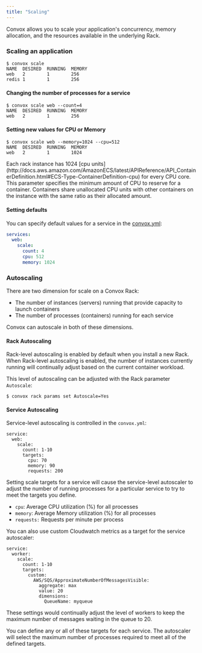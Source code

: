 ```yaml
---
title: "Scaling"
---
```


Convox allows you to scale your application's concurrency, memory allocation, and the resources available in the underlying Rack.

### Scaling an application

```
$ convox scale
NAME  DESIRED  RUNNING  MEMORY
web   2        1        256
redis 1        1        256
```

#### Changing the number of processes for a service

```
$ convox scale web --count=4
NAME  DESIRED  RUNNING  MEMORY
web   2        1        256
```

#### Setting new values for CPU or Memory

```
$ convox scale web --memory=1024 --cpu=512
NAME  DESIRED  RUNNING  MEMORY
web   2        1        1024
```

<div class="block-callout block-show-callout type-warning" markdown="1">
Each rack instance has 1024 [cpu units](http://docs.aws.amazon.com/AmazonECS/latest/APIReference/API_ContainerDefinition.html#ECS-Type-ContainerDefinition-cpu) for every CPU core. This parameter specifies the minimum amount of CPU to reserve for a container. Containers share unallocated CPU units with other containers on the instance with the same ratio as their allocated amount.
</div>

#### Setting defaults

You can specify default values for a service in the [convox.yml](/docs/convox-yml):

```yaml
services:
  web:
    scale:
      count: 4
      cpu: 512
      memory: 1024
```

### Autoscaling

There are two dimension for scale on a Convox Rack:

* The number of instances (servers) running that provide capacity to launch containers
* The number of processes (containers) running for each service

Convox can autoscale in both of these dimensions.

#### Rack Autoscaling

Rack-level autoscaling is enabled by default when you install a new Rack. When Rack-level autoscaling is enabled, the number of instances currently running will continually adjust based on the current container workload.

This level of autoscaling can be adjusted with the Rack parameter `Autoscale`:

    $ convox rack params set Autoscale=Yes

#### Service Autoscaling

Service-level autoscaling is controlled in the `convox.yml`:

```
service:
  web:
    scale:
      count: 1-10
      targets:
        cpu: 70
        memory: 90
        requests: 200
```

Setting scale targets for a service will cause the service-level autoscaler to adjust the number of running processes for a particular service to try to meet the targets you define.

* `cpu`: Average CPU utilization (%) for all processes
* `memory`: Average Memory utilization (%) for all processes
* `requests:` Requests per minute per process

You can also use custom Cloudwatch metrics as a target for the service autoscaler:

```
service:
  worker:
    scale:
      count: 1-10
      targets:
        custom:
          AWS/SQS/ApproximateNumberOfMessagesVisible:
            aggregate: max
            value: 20
            dimensions:
              QueueName: myqueue
```

These settings would continually adjust the level of workers to keep the maximum number of messages waiting in the queue to 20.

You can define any or all of these targets for each service. The autoscaler will select the maximum number of processes required to meet all of the defined targets.
